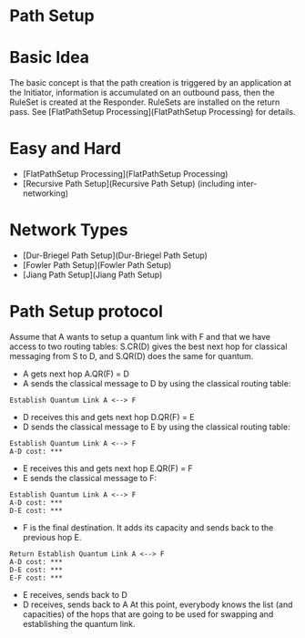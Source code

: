 # Path Setup #

# Basic Idea #

The basic concept is that the path creation is triggered by an
application at the Initiator, information is accumulated on an
outbound pass, then the RuleSet is created at the Responder.  RuleSets
are installed on the return pass.  See
[FlatPathSetup Processing](FlatPathSetup Processing) for details.

# Easy and Hard #

- [FlatPathSetup Processing](FlatPathSetup Processing)
- [Recursive Path Setup](Recursive Path Setup) (including inter-networking)

# Network Types #

- [Dur-Briegel Path Setup](Dur-Briegel Path Setup)
- [Fowler Path Setup](Fowler Path Setup)
- [Jiang Path Setup](Jiang Path Setup)

# Path Setup protocol #

Assume that A wants to setup a quantum link with F and that we have access to two routing tables: S.CR(D) gives the best next hop for classical messaging from S to D, and S.QR(D) does the same for quantum.

- A gets next hop A.QR(F) = D
- A sends the classical message to D by using the classical routing table:
```
Establish Quantum Link A <--> F
```
- D receives this and gets next hop D.QR(F) = E
- D sends the classical message to E by using the classical routing table:
```
Establish Quantum Link A <--> F
A-D cost: ***
```
- E receives this and gets next hop E.QR(F) = F
- E sends the classical message to F:
```
Establish Quantum Link A <--> F
A-D cost: ***
D-E cost: ***
```
- F is the final destination. It adds its capacity and sends back to the previous hop E.
```
Return Establish Quantum Link A <--> F
A-D cost: ***
D-E cost: ***
E-F cost: ***
```
- E receives, sends back to D
- D receives, sends back to A
At this point, everybody knows the list (and capacities) of the hops that are going to be used for swapping and establishing the quantum link.